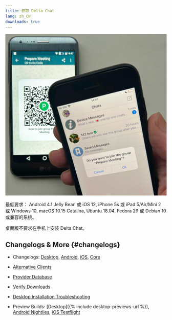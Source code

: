 ```yaml
---
title: 获取 Delta Chat
lang: zh_CN
downloads: true
---
```


![一个 iOS 用户在别人的手机上扫描二维码。](../assets/blog/2023-11-qr-scan.jpg)

最低要求：
Android 4.1 Jelly Bean
或 iOS 12, iPhone 5s 或 iPad 5/Air/Mini 2
或 Windows 10, macOS 10.15 Catalina, Ubuntu 18.04, Fedora 29 或 Debian 10
或兼容的系统。

桌面版不要求在手机上安装 Delta Chat。


## Changelogs & More {#changelogs}

- Changelogs: [Desktop](https://github.com/deltachat/deltachat-desktop/blob/master/CHANGELOG.md),
  [Android](https://deltachat.github.io/deltachat-android/CHANGELOG#delta-chat-android-changelog),
  [iOS](https://deltachat.github.io/deltachat-ios/CHANGELOG#delta-chat-ios-changelog),
  [Core](https://github.com/deltachat/deltachat-core-rust/blob/master/CHANGELOG.md)

- [Alternative Clients](https://support.delta.chat/t/list-of-all-know-client-projects/3059)

- [Provider Database](https://providers.delta.chat/)

- [Verify Downloads](verify-downloads)

- [Desktop Installation Troubleshooting](https://github.com/deltachat/deltachat-desktop/blob/master/docs/TROUBLESHOOTING.md)

- Preview Builds: [Desktop]({% include desktop-previews-url %}),
  [Android Nightlies](https://download.delta.chat/android/nightly/),
  [iOS Testflight](https://testflight.apple.com/join/uEMc1NxS)
